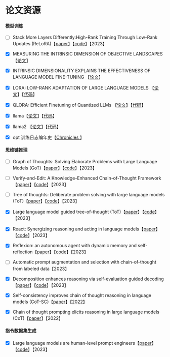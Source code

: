 # 论文资源

#### 模型训练
- [ ] Stack More Layers Differently:High-Rank Training Through Low-Rank Updates (ReLoRA)【[paper](https://arxiv.org/abs/2307.05695)】【[code](https://github.com/guitaricet/peft_pretraining)】【2023】
- [x] MEASURING THE INTRINSIC DIMENSION OF OBJECTIVE LANDSCAPES 【[论文](https://arxiv.org/pdf/1804.08838.pdf)】
- [x] INTRINSIC DIMENSIONALITY EXPLAINS THE EFFECTIVENESS OF LANGUAGE MODEL FINE-TUNING 【[论文](https://arxiv.org/pdf/2012.13255.pdf)】
- [x] LORA: LOW-RANK ADAPTATION OF LARGE LANGUAGE MODELS 【[论文](https://arxiv.org/pdf/2106.09685.pdf)】【[代码](https://github.com/microsoft/LoRA)】
- [x] QLORA: Efficient Finetuning of Quantized LLMs 【[论文](https://arxiv.org/pdf/2305.14314v1.pdf)】【[代码](https://github.com/artidoro/qlora)】
- [x] llama【[论文](https://arxiv.org/pdf/2302.13971v1.pdf)】【[代码](https://github.com/facebookresearch/llama/tree/llama_v1)】
- [x] llama2 【[论文](https://ai.meta.com/research/publications/llama-2-open-foundation-and-fine-tuned-chat-models/)】【[代码](https://github.com/facebookresearch/llama)】
- [x] opt 训练日志编年史【[Chronicles ](https://github.com/facebookresearch/metaseq/blob/main/projects/OPT/chronicles/README.md)】


#### 思维链推理
- [ ] Graph of Thoughts: Solving Elaborate Problems with Large Language Models (GoT)【[paper](https://arxiv.org/pdf/2308.09687v2.pdf)】【[code](https://github.com/spcl/graph-of-thoughts)】【2023】
- [ ] Verify-and-Edit: A Knowledge-Enhanced Chain-of-Thought Framework【[paper](https://arxiv.org/abs/2305.03268)】【[code](https://github.com/RuochenZhao/Verify-and-Edit)】【2023】
- [ ] Tree of thoughts: Deliberate problem solving with large language models (ToT)【[paper]()】【[code]()】【2023】
- [x] Large language model guided tree-of-thought (ToT)【[paper](https://arxiv.org/pdf/2305.08291.pdf)】【[code](https://github.com/jieyilong/tree-of-thought-puzzle-solver)】【2023】
- [x] React: Synergizing reasoning and acting in language models【[paper](https://arxiv.org/abs/2210.03629)】【[code](https://github.com/ysymyth/ReAct)】【2023】
- [x] Reflexion: an autonomous agent with dynamic memory and self-reflection【[paper](https://arxiv.org/pdf/2303.11366.pdf)】【[code](https://github.com/noahshinn024/reflexion)】【2023】
- [ ] Automatic prompt augmentation and selection with chain-of-thought from labeled data【2023】
- [x] Decomposition enhances reasoning via self-evaluation guided decoding【[paper](https://arxiv.org/pdf/2305.00633.pdf)】【[code](https://github.com/YuxiXie/SelfEval-Guided-Decoding)】【2023】
- [x]  Self-consistency improves chain of thought reasoning in language models (CoT-SC)【[paper](https://arxiv.org/pdf/2203.11171.pdf)】【2022】
- [x] Chain of thought prompting elicits reasoning in large language models (CoT)【[paper](https://arxiv.org/pdf/2201.11903v6.pdf)】【2022】


#### 指令数据集生成
- [x] Large language models are human-level prompt engineers【[paper](https://arxiv.org/pdf/2211.01910.pdf)】【[code](https://github.com/keirp/automatic_prompt_engineer)】【2023】
